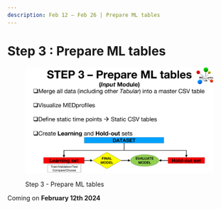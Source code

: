 ```yaml
---
description: Feb 12 – Feb 26 | Prepare ML tables
---
```


# Step 3 : Prepare ML tables

<figure><img src="../.gitbook/assets/MEDomicsLab-TestingPhase-11.png" alt=""><figcaption><p>Step 3 - Prepare ML tables</p></figcaption></figure>

Coming on **February 12th 2024**

